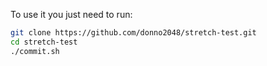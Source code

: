 To use it you just need to run:
```bash
git clone https://github.com/donno2048/stretch-test.git
cd stretch-test
./commit.sh
```
